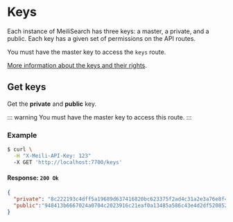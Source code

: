 # Keys

Each instance of MeiliSearch has three keys: a master, a private, and a public. Each key has a given set of permissions on the API routes.

You must have the master key to access the `keys` route.

[More information about the keys and their rights](/guides/advanced_guides/keys.md).
## Get keys

<RouteHighlighter method="GET" route="/keys"/>

Get the **private** and **public** key.

::: warning
You must have the master key to access this route.
:::

### Example

```bash
$ curl \
  -H "X-Meili-API-Key: 123"
  -X GET 'http://localhost:7700/keys'
```

#### Response: `200 Ok`

```json
{
  "private": "8c222193c4dff5a19689d637416820bc623375f2ad4c31a2e3a76e8f4c70440d",
  "public":"948413b6667024a0704c2023916c21eaf0a13485a586c43e4d2df520852a4fb8"
}
```
